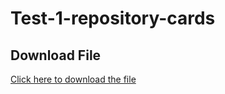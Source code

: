 # Test-1-repository-cards
## Download File
[Click here to download the file](https://drive.google.com/file/d/1E9YUXHePQ6P5VBWmwI4ZYmrbXIn0amk2/view?usp=drivesdk)
